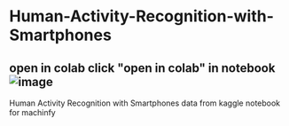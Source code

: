 # Human-Activity-Recognition-with-Smartphones
##    open in colab click "open in colab" in notebook  ![image](https://user-images.githubusercontent.com/39713678/132989891-f2092d16-da29-4e8f-a26d-dc04a7d976e3.png)


Human Activity Recognition with Smartphones data from kaggle notebook for machinfy
